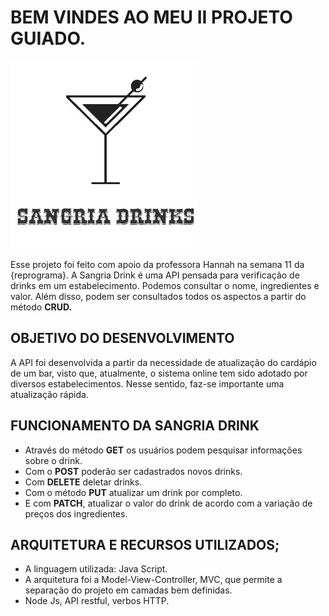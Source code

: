 # BEM VINDES AO MEU II PROJETO GUIADO. 

<img  src= "assets/15LL.jpg">
    

Esse projeto foi feito com apoio da professora Hannah na semana 11 da {reprograma}.  A Sangria Drink é uma API 
pensada para verificação de drinks em um estabelecimento. Podemos consultar o nome, ingredientes e valor. Além disso, podem ser consultados todos os aspectos a partir do método **CRUD.**

## OBJETIVO DO DESENVOLVIMENTO

A API foi desenvolvida a partir da necessidade de atualização do cardápio de um bar, visto que, atualmente, o sistema online tem sido adotado por diversos estabelecimentos. Nesse sentido, faz-se importante uma atualização rápida.

## FUNCIONAMENTO DA SANGRIA DRINK

- Através do método **GET** os usuários podem pesquisar informações sobre o drink.
- Com o **POST** poderão ser cadastrados novos drinks.
- Com **DELETE** deletar drinks.
- Com o método **PUT** atualizar um drink por completo.
- E com **PATCH**, atualizar o valor do drink de acordo com a variação de preços dos ingredientes.

## ARQUITETURA E RECURSOS UTILIZADOS;
- A linguagem utilizada: Java Script.
- A arquitetura foi a Model-View-Controller, MVC, que permite a separação do projeto em camadas bem definidas.
- Node Js, API restful, verbos HTTP.
